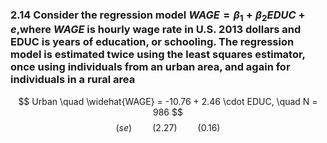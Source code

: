 ### 2.14 Consider the regression model $WAGE =β_1 +β_2EDUC +e$,where $WAGE$ is hourly wage rate in U.S.  2013 dollars and EDUC is years of education, or schooling. The regression model is estimated twice using the least squares estimator, once using individuals from an urban area, and again for individuals in a rural area

$$ Urban \quad \widehat{WAGE} = -10.76 + 2.46 \cdot EDUC, \quad N = 986 $$
$$ (se) \quad\quad (2.27) \quad\quad (0.16)$$


